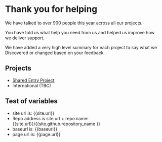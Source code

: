 # Thank you for helping

We have talked to over 900 people this year across all our projects. 

You have told us what help you need from us and helped us improve how we deliver support.

We have added a very high level summary for each project to say what we Discovered or changed based on your feedback. 

## Projects
- [Shared Entry Project](feedbackSEP.html)
- International (TBC)

## Test of variables
- site url is: {{site.url}}
- Repo address is site url + repo name: {{site.url}}/{{site.github.repository_name }}
- baseurl is: {{baseurl}}
- page url is: {{page.url}}





